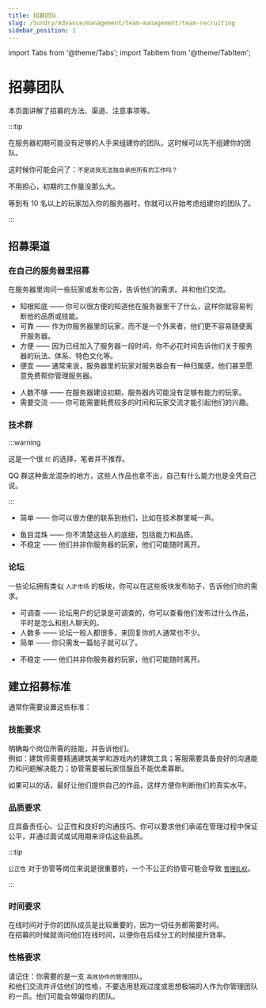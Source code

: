 ```yaml
---
title: 招募团队
slug: /Sundry/Advance/management/team-management/team-recruiting
sidebar_position: 1
---
```


import Tabs from '@theme/Tabs';
import TabItem from '@theme/TabItem';

# 招募团队

本页面讲解了招募的方法、渠道、注意事项等。

:::tip

在服务器初期可能没有足够的人手来组建你的团队。这时候可以先不组建你的团队。

这时候你可能会问了：`不是说我无法独自承担所有的工作吗？`

不用担心，初期的工作量没那么大。

等到有 10 名以上的玩家加入你的服务器时，你就可以开始考虑组建你的团队了。

:::

## 招募渠道

### 在自己的服务器里招募

在服务器里询问一些玩家或发布公告，告诉他们的需求。并和他们交流。

<Tabs>
<TabItem value="advantages" label="优点" default>

* 知根知底 —— 你可以很方便的知道他在服务器里干了什么，这样你就容易判断他的品质或技能。
* 可靠 —— 作为你服务器里的玩家，而不是一个外来者，他们更不容易随便离开服务器。
* 方便 —— 因为已经加入了服务器一段时间，你不必花时间告诉他们关于服务器的玩法、体系、特色文化等。
* 便宜 —— 通常来说，服务器里的玩家对服务器会有一种归属感，他们甚至愿意免费帮你管理服务器。

</TabItem>
<TabItem value="disadvantages" label="缺点">

* 人数不够 —— 在服务器建设初期，服务器内可能没有足够有能力的玩家。
* 需要交流 —— 你可能需要耗费较多的时间和玩家交流才能引起他们的兴趣。

</TabItem>
</Tabs>

### 技术群

:::warning

这是一个很 `烂` 的选择，笔者并不推荐。

QQ 群这种鱼龙混杂的地方，这些人作品也拿不出，自己有什么能力也是全凭自己说。

:::

<Tabs>
<TabItem value="advantages" label="优点" default>

* 简单 —— 你可以很方便的联系到他们，比如在技术群里喊一声。

</TabItem>
<TabItem value="disadvantages" label="缺点">

* 鱼目混珠 —— 你不清楚这些人的底细，包括能力和品质。
* 不稳定 —— 他们并非你服务器的玩家，他们可能随时离开。

</TabItem>
</Tabs>

### 论坛

一些论坛拥有类似 `人才市场` 的板块，你可以在这些板块发布帖子，告诉他们你的需求。

<Tabs>
<TabItem value="advantages" label="优点" default>

* 可调查 —— 论坛用户的记录是可调查的，你可以查看他们发布过什么作品，平时是怎么和别人聊天的。
* 人数多 —— 论坛一般人都很多，来回复你的人通常也不少。
* 简单 —— 你只需发一篇帖子就可以了。

</TabItem>
<TabItem value="disadvantages" label="缺点">

* 不稳定 —— 他们并非你服务器的玩家，他们可能随时离开。

</TabItem>
</Tabs>

## 建立招募标准

通常你需要设置这些标准：

### 技能要求

明确每个岗位所需的技能，并告诉他们。  
例如：建筑师需要精通建筑美学和游戏内的建筑工具；客服需要具备良好的沟通能力和问题解决能力；协管需要被玩家信服且不能优柔寡断。

如果可以的话，最好让他们提供自己的作品，这样方便你判断他们的真实水平。

### 品质要求

应具备责任心、公正性和良好的沟通技巧。你可以要求他们承诺在管理过程中保证公平，并通过面试或试用期来评估这些品质。

:::tip

`公正性` 对于协管等岗位来说是很重要的，一个不公正的协管可能会导致 [`管理乱权`](permission-limit-exceeded.md)。

:::

### 时间要求

在线时间对于你的团队成员是比较重要的，因为一切任务都需要时间。  
在招募的时候就询问他们在线时间，以便你在后续分工的时候提升效率。


### 性格要求

请记住：你需要的是一支 `高效协作的管理团队`。  
和他们交流并评估他们的性格，不要选用悲观过度或思想极端的人作为你管理团队的一员。他们可能会带偏你的团队。

